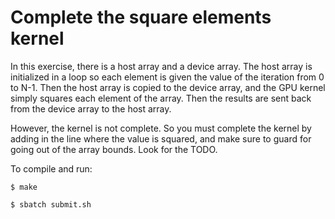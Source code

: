 # Complete the square elements kernel

In this exercise, there is a host array and a device array. The host array is initialized in a loop so each element is given the value of the iteration from 0 to N-1. Then the host array is copied to the device array, and the GPU kernel simply squares each element of the array. Then the results are sent back from the device array to the host array. 

However, the kernel is not complete. So you must complete the kernel by adding in the line where the value is squared, and make sure to guard for going out of the array bounds. Look for the TODO.

To compile and run:
```
$ make

$ sbatch submit.sh
```

